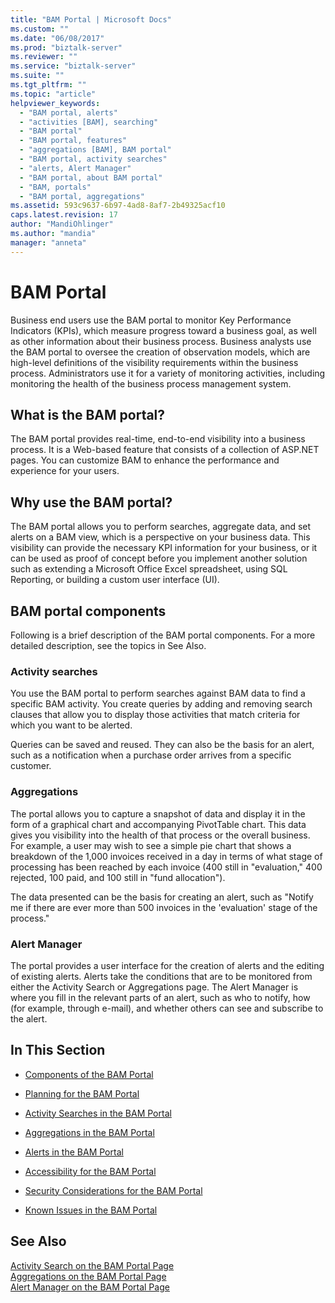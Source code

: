 ```yaml
---
title: "BAM Portal | Microsoft Docs"
ms.custom: ""
ms.date: "06/08/2017"
ms.prod: "biztalk-server"
ms.reviewer: ""
ms.service: "biztalk-server"
ms.suite: ""
ms.tgt_pltfrm: ""
ms.topic: "article"
helpviewer_keywords: 
  - "BAM portal, alerts"
  - "activities [BAM], searching"
  - "BAM portal"
  - "BAM portal, features"
  - "aggregations [BAM], BAM portal"
  - "BAM portal, activity searches"
  - "alerts, Alert Manager"
  - "BAM portal, about BAM portal"
  - "BAM, portals"
  - "BAM portal, aggregations"
ms.assetid: 593c9637-6b97-4ad8-8af7-2b49325acf10
caps.latest.revision: 17
author: "MandiOhlinger"
ms.author: "mandia"
manager: "anneta"
---
```

# BAM Portal
Business end users use the BAM portal to monitor Key Performance Indicators (KPIs), which measure progress toward a business goal, as well as other information about their business process. Business analysts use the BAM portal to oversee the creation of observation models, which are high-level definitions of the visibility requirements within the business process. Administrators use it for a variety of monitoring activities, including monitoring the health of the business process management system.  
  
## What is the BAM portal?  
 The BAM portal provides real-time, end-to-end visibility into a business process. It is a Web-based feature that consists of a collection of ASP.NET pages. You can customize BAM to enhance the performance and experience for your users.  
  
## Why use the BAM portal?  
 The BAM portal allows you to perform searches, aggregate data, and set alerts on a BAM view, which is a perspective on your business data. This visibility can provide the necessary KPI information for your business, or it can be used as proof of concept before you implement another solution such as extending a Microsoft Office Excel spreadsheet, using SQL Reporting, or building a custom user interface (UI).  
  
## BAM portal components  
 Following is a brief description of the BAM portal components. For a more detailed description, see the topics in See Also.  
  
### Activity searches  
 You use the BAM portal to perform searches against BAM data to find a specific BAM activity. You create queries by adding and removing search clauses that allow you to display those activities that match criteria for which you want to be alerted.  
  
 Queries can be saved and reused. They can also be the basis for an alert, such as a notification when a purchase order arrives from a specific customer.  
  
### Aggregations  
 The portal allows you to capture a snapshot of data and display it in the form of a graphical chart and accompanying PivotTable chart. This data gives you visibility into the health of that process or the overall business. For example, a user may wish to see a simple pie chart that shows a breakdown of the 1,000 invoices received in a day in terms of what stage of processing has been reached by each invoice (400 still in "evaluation," 400 rejected, 100 paid, and 100 still in "fund allocation").  
  
 The data presented can be the basis for creating an alert, such as "Notify me if there are ever more than 500 invoices in the 'evaluation' stage of the process."  
  
### Alert Manager  
 The portal provides a user interface for the creation of alerts and the editing of existing alerts. Alerts take the conditions that are to be monitored from either the Activity Search or Aggregations page. The Alert Manager is where you fill in the relevant parts of an alert, such as who to notify, how (for example, through e-mail), and whether others can see and subscribe to the alert.  
  
## In This Section  
  
-   [Components of the BAM Portal](../core/components-of-the-bam-portal.md)  
  
-   [Planning for the BAM Portal](../core/planning-for-the-bam-portal.md)  
  
-   [Activity Searches in the BAM Portal](../core/activity-searches-in-the-bam-portal.md)  
  
-   [Aggregations in the BAM Portal](../core/aggregations-in-the-bam-portal.md)  
  
-   [Alerts in the BAM Portal](../core/alerts-in-the-bam-portal.md)  
  
-   [Accessibility for the BAM Portal](../core/accessibility-for-the-bam-portal.md)  
  
-   [Security Considerations for the BAM Portal](../core/security-considerations-for-the-bam-portal.md)  
  
-   [Known Issues in the BAM Portal](../core/known-issues-in-the-bam-portal.md)  
  
## See Also  
 [Activity Search on the BAM Portal Page](../core/activity-search-on-the-bam-portal-page.md)   
 [Aggregations on the BAM Portal Page](../core/aggregations-on-the-bam-portal-page.md)   
 [Alert Manager on the BAM Portal Page](../core/alert-manager-on-the-bam-portal-page.md)
